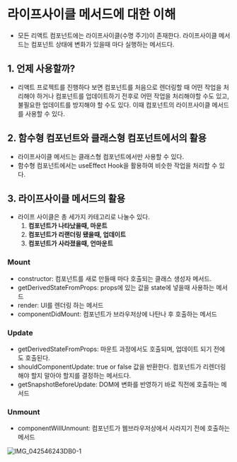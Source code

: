 # 라이프사이클 메서드에 대한 이해
- 모든 리액트 컴포넌트에는 라이프사이클(수명 주기)이 존재한다. 라이프사이클 메서드는 컴포넌트 상태에 변화가 있을때 마다 실행하는 메서드다.

## 1. 언제 사용할까?
- 리액트 프로젝트를 진행하다 보면 컴포넌트를 처음으로 렌더링할 때 어떤 작업을 처리해야 하거나 컴포넌트를 업데이트하기 전후로 어떤 작업을 처리해야할 수도 있고, 불필요한 업데이트를 방지해야 할 수도 있다. 이때 컴포넌트의 라이프사이클 메서드를 사용할 수 있다.

## 2. 함수형 컴포넌트와 클래스형 컴포넌트에서의 활용
- 라이프사이클 메서드는 클래스형 컴포넌트에서만 사용할 수 있다. 
- 함수형 컴포넌트에서는 useEffect Hook을 활용하여 비슷한 작업을 처리할 수 있다.

## 3. 라이프사이클 메서드의 활용
- 라이프 사이클은 총 세가지 카테고리로 나눌수 있다.
    1. **컴포넌트가 나타났을때, 마운트**
    2. **컴포넌트가 리랜더링 됐을때, 업데이트**
    3. **컴포넌트가 사라졌을때, 언마운트**

### Mount
- constructor: 컴포넌트를 새로 만들때 마다 호출되는 클래스 생성자 메서드.
- getDerivedStateFromProps: props에 있는 값을 state에 넣을때 사용하는 메서드
- render: UI를 렌더링 하는 메서드
- componentDidMount: 컴포넌트가 브라우저상에 나탄나 후 호출하는 메서드  
### Update
- getDerivedStateFromProps: 마운트 과정에서도 호출되며, 업데이트 되기 전에도 호출된다.
- shouldComponentUpdate: true or false 값을 반환한다. 컴포넌트가 리렌더링 해야 할지 말아야 할지를 결정하는 메서드다. 
- getSnapshotBeforeUpdate: DOM에 변화를 반영하기 바로 직전에 호출하는 메서드
### Unmount
- componentWillUnmount: 컴포넌트가 웹브라우저상에서 사라지기 전에 호출하는 메서드 

![IMG_042546243DB0-1](https://user-images.githubusercontent.com/98936928/171397906-bf59ee75-1bf7-4a50-8783-506b19b2c92a.jpeg)
